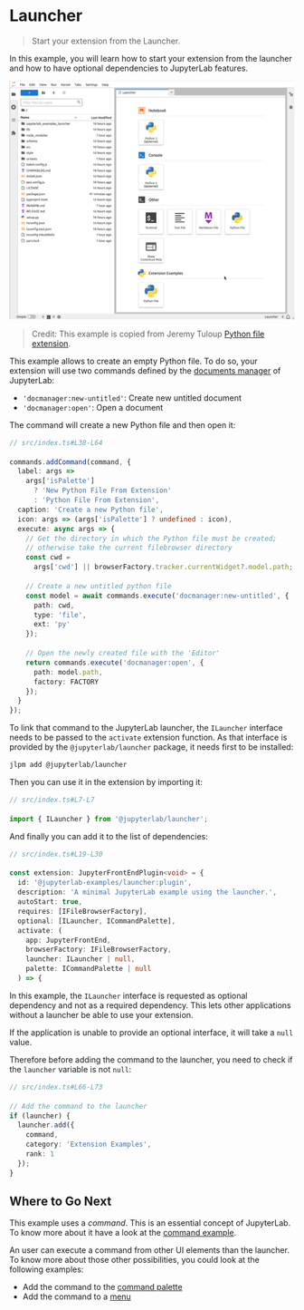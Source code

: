 # Launcher

> Start your extension from the Launcher.

In this example, you will learn how to start your extension from the launcher and how to have optional
dependencies to JupyterLab features.

![Launcher example](preview.gif)

> Credit: This example is copied from Jeremy Tuloup [Python file extension](https://github.com/jtpio/jupyterlab-python-file).

This example allows to create an empty Python file. To do so,
your extension will use two commands defined by the [documents manager](https://github.com/jupyterlab/jupyterlab/blob/main/packages/docmanager-extension/src/index.tsx#L52-L82) of JupyterLab:

- `'docmanager:new-untitled'`: Create new untitled document
- `'docmanager:open'`: Open a document

The command will create a new Python file and then open it:

<!-- prettier-ignore-start -->
```ts
// src/index.ts#L38-L64

commands.addCommand(command, {
  label: args =>
    args['isPalette']
      ? 'New Python File From Extension'
      : 'Python File From Extension',
  caption: 'Create a new Python file',
  icon: args => (args['isPalette'] ? undefined : icon),
  execute: async args => {
    // Get the directory in which the Python file must be created;
    // otherwise take the current filebrowser directory
    const cwd =
      args['cwd'] || browserFactory.tracker.currentWidget?.model.path;

    // Create a new untitled python file
    const model = await commands.execute('docmanager:new-untitled', {
      path: cwd,
      type: 'file',
      ext: 'py'
    });

    // Open the newly created file with the 'Editor'
    return commands.execute('docmanager:open', {
      path: model.path,
      factory: FACTORY
    });
  }
});
```
<!-- prettier-ignore-end -->

To link that command to the JupyterLab launcher, the `ILauncher` interface needs to be passed to the `activate`
extension function. As that interface is provided by the `@jupyterlab/launcher` package, it needs first to be installed:

```bash
jlpm add @jupyterlab/launcher
```

Then you can use it in the extension by importing it:

```ts
// src/index.ts#L7-L7

import { ILauncher } from '@jupyterlab/launcher';
```

And finally you can add it to the list of dependencies:

```ts
// src/index.ts#L19-L30

const extension: JupyterFrontEndPlugin<void> = {
  id: '@jupyterlab-examples/launcher:plugin',
  description: 'A minimal JupyterLab example using the launcher.',
  autoStart: true,
  requires: [IFileBrowserFactory],
  optional: [ILauncher, ICommandPalette],
  activate: (
    app: JupyterFrontEnd,
    browserFactory: IFileBrowserFactory,
    launcher: ILauncher | null,
    palette: ICommandPalette | null
  ) => {
```

In this example, the `ILauncher` interface is requested as optional dependency
and not as a required dependency. This lets other applications without a launcher
be able to use your extension.

If the application is unable to provide an optional interface, it will take a `null`
value.

Therefore before adding the command to the launcher, you need to check if the `launcher`
variable is not `null`:

```ts
// src/index.ts#L66-L73

// Add the command to the launcher
if (launcher) {
  launcher.add({
    command,
    category: 'Extension Examples',
    rank: 1
  });
}
```

## Where to Go Next

This example uses a _command_. This is an essential concept of JupyterLab. To know more about it
have a look at the [command example](../commands/README.md).

An user can execute a command from other UI elements than the launcher. To
know more about those other possibilities, you could look at the following examples:

- Add the command to the [command palette](../command-palette/README.md)
- Add the command to a [menu](../main-menu/README.md)
